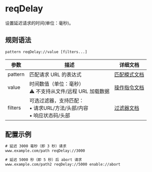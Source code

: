 # reqDelay

设置延迟请求的时间(单位：毫秒)。

## 规则语法
``` txt
pattern reqDelay://value [filters...]
```

| 参数    | 描述                                                         | 详细文档                  |
| ------- | ------------------------------------------------------------ | ------------------------- |
| pattern | 匹配请求 URL 的表达式                                        | [匹配模式文档](./pattern) |
| value   | 时间数值（单位：毫秒）<br/>⚠️ 不支持从文件/远程 URL 加载数据 | [操作指令文档](./operation)   |
| filters | 可选过滤器，支持匹配：<br/>• 请求URL/方法/头部/内容<br/>• 响应状态码/头部 | [过滤器文档](./filters) |

## 配置示例
``` txt
# 延迟 3000 毫秒（即 3 秒）请求
www.example.com/path reqDelay://3000

# 延迟 5000 秒（即 5 秒）后 abort 请求
www.example.com/path2 reqDelay://5000 enable://abort
```
